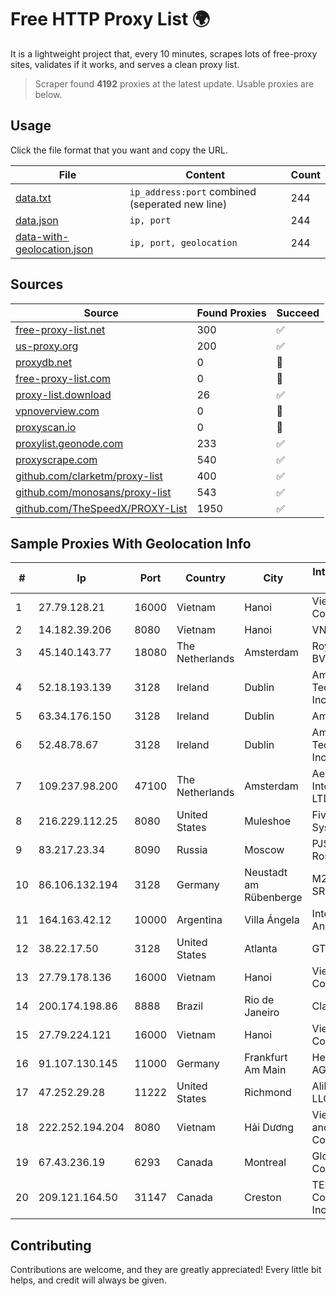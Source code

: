 
# Free HTTP Proxy List 🌍

It is a lightweight project that, every 10 minutes, scrapes lots of free-proxy sites, validates if it works, and serves a clean proxy list.


> Scraper found **4192** proxies at the latest update. Usable proxies are below.

## Usage

Click the file format that you want and copy the URL.


|File|Content|Count|
|----|-------|-----|
|[data.txt](https://raw.githubusercontent.com/themiralay/Proxy-List-World/master/data.txt)|`ip_address:port` combined (seperated new line)|244|
|[data.json](https://raw.githubusercontent.com/themiralay/Proxy-List-World/master/data.json)|`ip, port`|244|
|[data-with-geolocation.json](https://raw.githubusercontent.com/themiralay/Proxy-List-World/master/data-with-geolocation.json)|`ip, port, geolocation`|244|

## Sources

|Source|Found Proxies|Succeed|
|------|-------------|-------|
|[free-proxy-list.net](https://free-proxy-list.net)|300|✅|
|[us-proxy.org](https://www.us-proxy.org)|200|✅|
|[proxydb.net](http://proxydb.net)|0|🚫|
|[free-proxy-list.com](https://free-proxy-list.com/?page=&port=&type%5B%5D=http&type%5B%5D=https&up_time=0&search=Search)|0|🚫|
|[proxy-list.download](https://www.proxy-list.download/HTTP)|26|✅|
|[vpnoverview.com](https://vpnoverview.com/privacy/anonymous-browsing/free-proxy-servers)|0|🚫|
|[proxyscan.io](https://www.proxyscan.io)|0|🚫|
|[proxylist.geonode.com](https://proxylist.geonode.com/api/proxy-list?limit=300&page=1&sort_by=lastChecked&sort_type=desc&protocols=http,https)|233|✅|
|[proxyscrape.com](https://api.proxyscrape.com/v2/?request=displayproxies&protocol=http&timeout=10000&country=all&ssl=all&anonymity=all)|540|✅|
|[github.com/clarketm/proxy-list](https://raw.githubusercontent.com/clarketm/proxy-list/master/proxy-list-raw.txt)|400|✅|
|[github.com/monosans/proxy-list](https://raw.githubusercontent.com/monosans/proxy-list/main/proxies/http.txt)|543|✅|
|[github.com/TheSpeedX/PROXY-List](https://raw.githubusercontent.com/TheSpeedX/PROXY-List/master/http.txt)|1950|✅|


## Sample Proxies With Geolocation Info

|#|Ip|Port|Country|City|Internet Service Provider|
|-|--|----|-------|----|-------------------------|
|1|27.79.128.21|16000|Vietnam|Hanoi|Viettel Corporation|
|2|14.182.39.206|8080|Vietnam|Hanoi|VNPT|
|3|45.140.143.77|18080|The Netherlands|Amsterdam|RoyaleHosting BV|
|4|52.18.193.139|3128|Ireland|Dublin|Amazon Technologies Inc.|
|5|63.34.176.150|3128|Ireland|Dublin|Amazon.com|
|6|52.48.78.67|3128|Ireland|Dublin|Amazon Technologies Inc.|
|7|109.237.98.200|47100|The Netherlands|Amsterdam|Aeza International LTD|
|8|216.229.112.25|8080|United States|Muleshoe|Five Area Systems, LLC|
|9|83.217.23.34|8090|Russia|Moscow|PJSC Rostelecom|
|10|86.106.132.194|3128|Germany|Neustadt am Rübenberge|M247 Europe SRL|
|11|164.163.42.12|10000|Argentina|Villa Ángela|Interret Villa Angela SRL|
|12|38.22.17.50|3128|United States|Atlanta|GTHost|
|13|27.79.178.136|16000|Vietnam|Hanoi|Viettel Corporation|
|14|200.174.198.86|8888|Brazil|Rio de Janeiro|Claro S.A|
|15|27.79.224.121|16000|Vietnam|Hanoi|Viettel Corporation|
|16|91.107.130.145|11000|Germany|Frankfurt Am Main|Hetzner Online AG|
|17|47.252.29.28|11222|United States|Richmond|Alibaba Cloud LLC|
|18|222.252.194.204|8080|Vietnam|Hải Dương|VietNam Post and Telecom Corporation|
|19|67.43.236.19|6293|Canada|Montreal|GloboTech Communications|
|20|209.121.164.50|31147|Canada|Creston|TELUS Communications Inc.|



## Contributing

Contributions are welcome, and they are greatly appreciated! Every
little bit helps, and credit will always be given.

